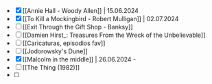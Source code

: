 - [x] [[Annie Hall - Woody Allen]] | 15.06.2024
- [x] [[To Kill a Mockingbird - Robert Mulligan]] | 02.07.2024
- [ ] [[Exit Through the Gift Shop - Banksy]] 
- [ ] [[Damien Hirst_: Treasures From the Wreck of the Unbelievable]]
- [ ] [[Caricaturas, episodios fav]]
- [ ] [[Jodorowsky's Dune]]
- [x] [[Malcolm in the middle]] | 26.06.2024 - 
- [ ] [[The Thing (1982)]]
- [ ] 